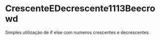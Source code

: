 # CrescenteEDecrescente1113Beecrowd
 Simples utilização de if else com numeros crescentes e decrescentes
